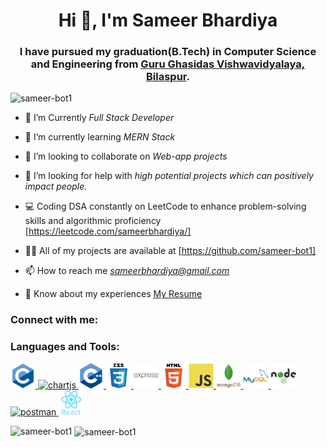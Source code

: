 
<h1 align="center">Hi 👋, I'm Sameer Bhardiya</h1>
<h3 align="center">I have pursued my graduation(B.Tech) in Computer Science and Engineering from <a href="https://www.ggu.ac.in/">Guru Ghasidas Vishwavidyalaya, Bilaspur</a>.</h3>

<p align="left"> <img src="https://komarev.com/ghpvc/?username=sameer-bot1&label=Profile%20views&color=0e75b6&style=flat" alt="sameer-bot1" /> </p>


- 🔭 I’m Currently *Full Stack Developer*

- 🌱 I’m currently learning *MERN Stack*

- 👯 I’m looking to collaborate on *Web-app projects*

- 🤝 I’m looking for help with *high potential projects which can positively impact people.*

- 💻 Coding DSA constantly on LeetCode to enhance problem-solving skills and algorithmic proficiency [https://leetcode.com/sameerbhardiya/]

- 👨‍💻 All of my projects are available at [https://github.com/sameer-bot1]

- 📫 How to reach me *sameerbhardiya@gmail.com*

- 📄 Know about my experiences <a href = "https://drive.google.com/file/d/1tbdyCByKkdQsicP8J1quNsNw7PK5bMRn/view?usp=sharing">My Resume</a>

<h3 align="left">Connect with me:</h3>
<p align="left">
</p>

<h3 align="left">Languages and Tools:</h3>
<p align="left"> <a href="https://www.cprogramming.com/" target="_blank" rel="noreferrer"> <img src="https://raw.githubusercontent.com/devicons/devicon/master/icons/c/c-original.svg" alt="c" width="40" height="40"/> </a> <a href="https://www.chartjs.org" target="_blank" rel="noreferrer"> <img src="https://www.chartjs.org/media/logo-title.svg" alt="chartjs" width="40" height="40"/> </a> <a href="https://www.w3schools.com/cpp/" target="_blank" rel="noreferrer"> <img src="https://raw.githubusercontent.com/devicons/devicon/master/icons/cplusplus/cplusplus-original.svg" alt="cplusplus" width="40" height="40"/> </a> <a href="https://www.w3schools.com/css/" target="_blank" rel="noreferrer"> <img src="https://raw.githubusercontent.com/devicons/devicon/master/icons/css3/css3-original-wordmark.svg" alt="css3" width="40" height="40"/> </a> <a href="https://expressjs.com" target="_blank" rel="noreferrer"> <img src="https://raw.githubusercontent.com/devicons/devicon/master/icons/express/express-original-wordmark.svg" alt="express" width="40" height="40"/> </a> <a href="https://www.w3.org/html/" target="_blank" rel="noreferrer"> <img src="https://raw.githubusercontent.com/devicons/devicon/master/icons/html5/html5-original-wordmark.svg" alt="html5" width="40" height="40"/> </a> <a href="https://developer.mozilla.org/en-US/docs/Web/JavaScript" target="_blank" rel="noreferrer"> <img src="https://raw.githubusercontent.com/devicons/devicon/master/icons/javascript/javascript-original.svg" alt="javascript" width="40" height="40"/> </a> <a href="https://www.mongodb.com/" target="_blank" rel="noreferrer"> <img src="https://raw.githubusercontent.com/devicons/devicon/master/icons/mongodb/mongodb-original-wordmark.svg" alt="mongodb" width="40" height="40"/> </a> <a href="https://www.mysql.com/" target="_blank" rel="noreferrer"> <img src="https://raw.githubusercontent.com/devicons/devicon/master/icons/mysql/mysql-original-wordmark.svg" alt="mysql" width="40" height="40"/> </a> <a href="https://nodejs.org" target="_blank" rel="noreferrer"> <img src="https://raw.githubusercontent.com/devicons/devicon/master/icons/nodejs/nodejs-original-wordmark.svg" alt="nodejs" width="40" height="40"/> </a> <a href="https://postman.com" target="_blank" rel="noreferrer"> <img src="https://www.vectorlogo.zone/logos/getpostman/getpostman-icon.svg" alt="postman" width="40" height="40"/> </a> <a href="https://reactjs.org/" target="_blank" rel="noreferrer"> <img src="https://raw.githubusercontent.com/devicons/devicon/master/icons/react/react-original-wordmark.svg" alt="react" width="40" height="40"/> </a> </p>

<p><img align="left" src="https://github-readme-stats.vercel.app/api/top-langs?username=sameer-bot1&show_icons=true&locale=en&layout=compact" alt="sameer-bot1" /></p>

<p>&nbsp;<img align="center" src="https://github-readme-stats.vercel.app/api?username=sameer-bot1&show_icons=true&locale=en" alt="sameer-bot1" /></p>

